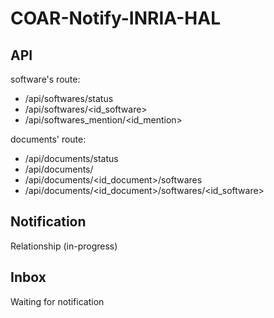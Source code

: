 # COAR-Notify-INRIA-HAL

## API

software's route:
- /api/softwares/status
- /api/softwares/<id_software>
- /api/softwares_mention/<id_mention>

documents' route:
- /api/documents/status
- /api/documents/<id>
- /api/documents/<id_document>/softwares
- /api/documents/<id_document>/softwares/<id_software>


## Notification

Relationship (in-progress)

## Inbox 

Waiting for notification
